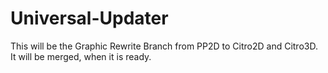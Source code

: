 # Universal-Updater

This will be the Graphic Rewrite Branch from PP2D to Citro2D and Citro3D. It will be merged, when it is ready.